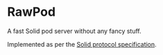# RawPod
A fast Solid pod server without any fancy stuff.

Implemented as per the [Solid protocol specification](https://solidproject.org/TR/protocol).
